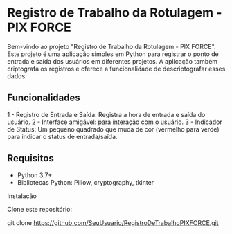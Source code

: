 # Registro de Trabalho da Rotulagem - PIX FORCE

Bem-vindo ao projeto "Registro de Trabalho da Rotulagem - PIX FORCE". Este projeto é uma aplicação simples em
Python para registrar o ponto de entrada e saída dos usuários em diferentes projetos. A aplicação também criptografa
os registros e oferece a funcionalidade de descriptografar esses dados.

## Funcionalidades

1 - Registro de Entrada e Saída: Registra a hora de entrada e saída do usuário.
2 - Interface amigável: para interação com o usuário.
3 - Indicador de Status: Um pequeno quadrado que muda de cor (vermelho para verde) para indicar o status de entrada/saída.

## Requisitos

- Python 3.7+
- Bibliotecas Python: Pillow, cryptography, tkinter

Instalação

Clone este repositório:

git clone https://github.com/SeuUsuario/RegistroDeTrabalhoPIXFORCE.git

